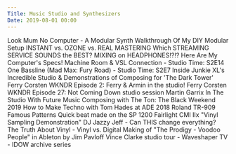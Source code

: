 ```yaml
---
Title: Music Studio and Synthesizers
Date: 2019-08-01 00:00
---
```


<youtube source="lJROZv3y270">
    Look Mum No Computer - A Modular Synth Walkthrough Of My DIY Modular Setup
</youtube>

<youtube source="IR7WV_F0GCQ">
    INSTANT vs. OZONE vs. REAL MASTERING
</youtube>

<youtube source="FURPQI3VW58">
    Which STREAMING SERVICE SOUNDS the BEST?
</youtube>

<youtube source="lNwrE0Q28wI">
    MIXING on HEADPHONES!?!?
</youtube>

<youtube source="geO7Npecmcg">
    Here Are My Computer's Specs!
</youtube>

<youtube source="9WYaqTQwEHo">
    Machine Room & VSL Connection - Studio Time: S2E14
</youtube>

<youtube source="AdwHCtpjn3A">
    One Bassline (Mad Max: Fury Road) - Studio Time: S2E7
</youtube>

<youtube source="qs-s3uK7a9E">
    Inside Junkie XL's Incredible Studio & Demonstrations of Composing for 'The Dark Tower'
</youtube>

<youtube source="97YqsOGVLGc">
    Ferry Corsten WKNDR Episode 2: Ferry & Armin in the studio!
</youtube>

<youtube source="tmc_DMwBfv4">
    Ferry Corsten WKNDR Episode 27: Not Coming Down studio session
</youtube>

<youtube source="CfCmoEixxro">
    Martin Garrix In The Studio With Future Music
</youtube>

<youtube source="DY8Zw80Cj3w">
    Composing with The Ton: The Black Weekend 2019
</youtube>

<youtube source="BqsHHHGkPxc">
    How to Make Techno with Tom Hades at ADE 2018
</youtube>

<youtube source="LKiWt8IcMmM">
    Roland TR-909 Famous Patterns
</youtube>

<youtube source="SjJWESw3vSY">
    Quick beat made on the SP 1200
</youtube>

<youtube source="B_fj7qO5V_o">
    Fairlight CMI IIx "Vinyl Sampling Demonstration"
</youtube>

<youtube source="qK_ATzpPzKM">
    DJ Jazzy Jeff - Can THIS change everything?
</youtube>

<youtube source="lzRvSWPZQYk">
    The Truth About Vinyl - Vinyl vs. Digital
</youtube>

<youtube source="6ZYLp5uX9Yw">
    Making of "The Prodigy - Voodoo People" in Ableton by Jim Pavloff
</youtube>

<youtube source="5t1aO9fJGE8">
    Vince Clarke studio tour - Waveshaper TV - IDOW archive series
</youtube>

